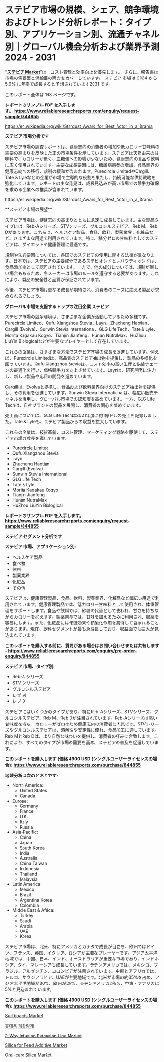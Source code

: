 <p><h1>ステビア市場の規模、シェア、競争環境およびトレンド分析レポート：タイプ別、アプリケーション別、流通チャネル別｜グローバル機会分析および業界予測 2024 - 2031</h1></p><p>&ldquo;<strong><a href="https://www.reliableresearchreports.com/stevia-r844855?utm_campaign=107&utm_medium=9&utm_source=Github&utm_content=ia&utm_term=13102024&utm_id=stevia">ステビア Market</a></strong>&rdquo;は、コスト管理と効率向上を優先します。 さらに、報告書は市場の需要面と供給面の両方をカバーしています。 ステビア 市場は 2024 から 5.9% に年率で成長すると予想されています2031 です。</p>
<p>このレポート全体は 163 ページです。</p>
<p><strong>レポートのサンプル PDF を入手します。&nbsp;<a href="https://www.reliableresearchreports.com/enquiry/request-sample/844855?utm_campaign=107&utm_medium=9&utm_source=Github&utm_content=ia&utm_term=13102024&utm_id=stevia">https://www.reliableresearchreports.com/enquiry/request-sample/844855</a></strong></p>
<p><a href="https://en.wikipedia.org/wiki/Stardust_Award_for_Best_Actor_in_a_Drama?utm_campaign=107&utm_medium=9&utm_source=Github&utm_content=ia&utm_term=13102024&utm_id=stevia">https://en.wikipedia.org/wiki/Stardust_Award_for_Best_Actor_in_a_Drama</a></p>
<p><strong>ステビア 市場分析です</strong></p>
<p><p>ステビア市場の調査レポートは、健康志向の消費者の増加や低カロリー甘味料の需要の高まりを反映した正の市場条件を示しています。ステビアは天然由来の甘味料で、カロリーが低く、血糖値への影響が少ないため、健康志向の食品や飲料に広く使用されています。主要な成長要因には、糖尿病患者の増加、食品業界の健康志向への移行、規制の緩和が含まれます。Purecircle LimitedやCargill、Tate & Lyleなどの企業が市場で主導的な役割を果たし、持続可能な供給戦略を強化しています。レポートの主な発見は、成長見込みが高い市場での競争力確保を求める企業への推奨が含まれています。</p></p>
<p>https://en.wikipedia.org/wiki/Stardust_Award_for_Best_Actor_in_a_Drama</p>
<p><p>**ステビア市場の展望**</p><p>ステビア市場は、健康志向の高まりとともに急速に成長しています。主な製品タイプには、Reb-Aシリーズ、STVシリーズ、グルコシルステビア、Reb M、Reb Dがあります。これらは、ヘルスケア製品、食品、飲料、製薬業界、化粧品など、さまざまな用途で利用されています。特に、糖分ゼロの甘味料としてのステビアは、ダイエットや健康管理に最適です。</p><p>規制や法的要因については、各国でのステビアの使用に関する法律が異なります。日本では、ステビアの主要成分であるステビオシドとレバウディオシドは、食品添加物として認可されています。一方で、他の成分については、規制が厳しい場合もあるため、各メーカーは市場のルールを遵守する必要があります。これにより、製品の安全性と品質が保証されています。</p><p>今後、ステビア市場は更なる成長が期待され、消費者のニーズに応える製品が求められるでしょう。</p></p>
<p><strong>グローバル市場を支配するトップの注目企業 ステビア</strong></p>
<p><p>ステビア市場の競争環境は、さまざまな企業が活動しているため多様です。Purecircle Limited、Qufu Xiangzhou Stevia、Layn、Zhucheng Haotian、Cargill (Evolva)、Sunwin Stevia International、GLG Life Tech、Tate & Lyle、Morita Kagakau Kogyo、Tianjin Jianfeng、Hunan NutraMax、HuZhou LiuYin Biologicalなどが主要なプレイヤーとして存在しています。</p><p>これらの企業は、さまざまな方法でステビア市場の成長を促進しています。例えば、Purecircle Limitedは、高品質のステビア抽出物を提供し、製品の多様化を図っています。Qufu Xiangzhou Steviaは、コスト効率の高い生産と供給チェーンの最適化を行い、価格競争力を向上させています。Laynは、研究開発に注力し、新しい製品や応用の開発を進めています。</p><p>Cargillは、Evolvaと提携し、食品および飲料業界向けのステビア抽出物を提供し、その利用を促進しています。Sunwin Stevia Internationalは、幅広い販売チャネルを活用し、グローバル市場での認知度を高めています。一方、GLG Life Techは、自社ブランドの製品を展開し、消費者の関心を集めています。</p><p>売上高については、GLG Life Techは2021年度に約1億ドルの売上を記録しました。Tate & Lyleも、ステビア製品からの収益を拡大しています。</p><p>これらの企業は、技術革新、コスト管理、マーケティング戦略を駆使して、ステビア市場の成長を導いています。</p></p>
<p><ul><li>Purecircle Limited</li><li>Qufu Xiangzhou Stevia</li><li>Layn</li><li>Zhucheng Haotian</li><li>Cargill (Evolva)</li><li>Sunwin Stevia International</li><li>GLG Life Tech</li><li>Tate & Lyle</li><li>Morita Kagakau Kogyo</li><li>Tianjin Jianfeng</li><li>Hunan NutraMax</li><li>HuZhou LiuYin Biological</li></ul></p>
<p><strong>レポートのサンプル PDF を入手します。 <a href="https://www.reliableresearchreports.com/enquiry/request-sample/844855?utm_campaign=107&utm_medium=9&utm_source=Github&utm_content=ia&utm_term=13102024&utm_id=stevia">https://www.reliableresearchreports.com/enquiry/request-sample/844855</a></strong></p>
<p><strong>ステビア セグメント分析です</strong></p>
<p><strong>ステビア 市場、アプリケーション別:</strong></p>
<p><ul><li>ヘルスケア製品</li><li>食べ物</li><li>飲料</li><li>製薬業界</li><li>化粧品</li><li>その他</li></ul></p>
<p><p>ステビアは、健康管理製品、食品、飲料、製薬業界、化粧品など幅広い用途で利用されています。健康管理製品では、低カロリー甘味料として使用され、体重管理をサポートします。食品や飲料では、砂糖の代替として使われ、甘さを持ちながらカロリーを抑えます。製薬業界では、甘味を加えるために利用され、服薬を容易にします。また、化粧品には保湿効果や抗酸化作用を期待して含まれることがあります。現在、飲料セグメントが最も急成長しており、収益面でも拡大が見込まれています。</p></p>
<p><strong>このレポートを購入する前に、質問がある場合はお問い合わせまたは共有します - <a href="https://www.reliableresearchreports.com/enquiry/pre-order-enquiry/844855?utm_campaign=107&utm_medium=9&utm_source=Github&utm_content=ia&utm_term=13102024&utm_id=stevia">https://www.reliableresearchreports.com/enquiry/pre-order-enquiry/844855</a></strong></p>
<p><strong>ステビア 市場、タイプ別:</strong></p>
<p><ul><li>Reb-A シリーズ</li><li>STV シリーズ</li><li>グルコシルステビア</li><li>レブ M</li><li>レブ D</li></ul></p>
<p><p>ステビアにはいくつかのタイプがあり、特にReb-Aシリーズ、STVシリーズ、グルコシルステビア、Reb M、Reb Dが注目されています。Reb-Aシリーズは高い甘味度を持ち、カロリーがゼロのため健康志向の消費者に人気です。STVシリーズやグルコシルステビアは、溶解性や安定性に優れ、食品加工に適しています。Reb MとReb Dは、より自然な味わいを提供し、消費者の好みに合致します。これにより、すべてのタイプが市場の需要を高め、ステビアの普及を促進しています。</p></p>
<p><strong>このレポートを購入します (価格 4900 USD (シングルユーザーライセンスの場合): <a href="https://www.reliableresearchreports.com/purchase/844855?utm_campaign=107&utm_medium=9&utm_source=Github&utm_content=ia&utm_term=13102024&utm_id=stevia">https://www.reliableresearchreports.com/purchase/844855</a></strong></p>
<p><strong>地域分析は次のとおりです:</strong></p>
<p><ul>
    <li>
        North America:
        <ul>
            <li>United States</li>
            <li>Canada</li>
        </ul>
    </li>
    <li>
        Europe:
        <ul>
            <li>Germany</li>
            <li>France</li>
            <li>U.K.</li>
            <li>Italy</li>
            <li>Russia</li>
        </ul>
    </li>
    <li>
        Asia-Pacific:
        <ul>
            <li>China</li>
            <li>Japan</li>
            <li>South Korea</li>
            <li>India</li>
            <li>Australia</li>
            <li>China Taiwan</li>
            <li>Indonesia</li>
            <li>Thailand</li>
            <li>Malaysia</li>
        </ul>
    </li>
    <li>
        Latin America:
        <ul>
            <li>Mexico</li>
            <li>Brazil</li>
            <li>Argentina Korea</li>
            <li>Colombia</li>
        </ul>
    </li>
    <li>
        Middle East & Africa:
        <ul>
            <li>Turkey</li>
            <li>Saudi</li>
            <li>Arabia</li>
            <li>UAE</li>
            <li>Korea</li>
        </ul>
    </li>
    </ul></p>
<p><p>ステビア市場は、北米、特にアメリカとカナダで成長が目立ち、欧州ではドイツ、フランス、英国、イタリア、ロシアが主要なプレーヤーです。アジア太平洋地域では、中国、日本、インド、オーストラリアが重要な市場であり、インドネシア、タイ、マレーシアも成長しています。ラテンアメリカでは、メキシコ、ブラジル、アルゼンチン、コロンビアが注目されています。中東とアフリカでは、トルコ、サウジアラビア、UAEが主要地域です。北米が市場の約35%を占め、アジア太平洋地域が30%、欧州が25%、ラテンアメリカが5%、中東・アフリカは5%と見込まれています。</p></p>
<p><strong>このレポートを購入します (価格 4900 USD (シングルユーザーライセンスの場合): <a href="https://www.reliableresearchreports.com/purchase/844855?utm_campaign=107&utm_medium=9&utm_source=Github&utm_content=ia&utm_term=13102024&utm_id=stevia">https://www.reliableresearchreports.com/purchase/844855</a></strong></p>
<p><p><a href="https://github.com/MegiMusaj575/Market-Research-Report-List-1/blob/main/surfboards-market.md?utm_campaign=107&utm_medium=9&utm_source=Github&utm_content=ia&utm_term=13102024&utm_id=stevia">Surfboards Market</a></p><p><a href="https://github.com/laholand/Market-Research-Report-List-6/blob/main/535432317701.md?utm_campaign=107&utm_medium=9&utm_source=Github&utm_content=ia&utm_term=13102024&utm_id=stevia">휴대용 폐활량계</a></p><p><a href="https://github.com/tomasa8xtkvotaw/Market-Research-Report-List-1/blob/main/2-way-infusion-extension-line-market.md?utm_campaign=107&utm_medium=9&utm_source=Github&utm_content=ia&utm_term=13102024&utm_id=stevia">2-Way Infusion Extension Line Market</a></p><p><a href="https://www.linkedin.com/pulse/silica-feed-additive-market-segmentation-geographical-nzwnf?utm_campaign=107&utm_medium=9&utm_source=Github&utm_content=ia&utm_term=13102024&utm_id=stevia">Silica for Feed Additive Market</a></p><p><a href="https://www.linkedin.com/pulse/unveiling-market-trends-global-oral-care-silica-growth-xtzhf?utm_campaign=107&utm_medium=9&utm_source=Github&utm_content=ia&utm_term=13102024&utm_id=stevia">Oral-care Silica Market</a></p></p>